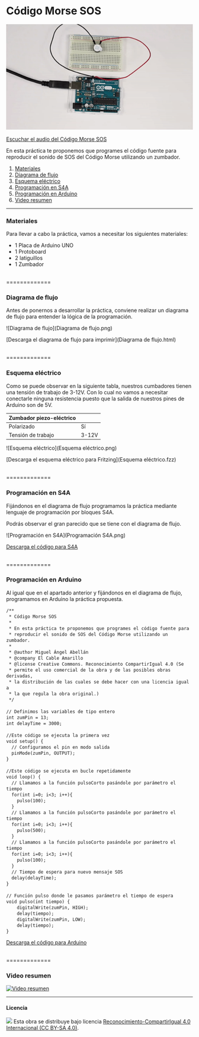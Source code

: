 # Código Morse SOS

![Animación](Animación.gif)

[Escuchar el audio del Código Morse SOS](https://upload.wikimedia.org/wikipedia/commons/f/f6/SOS_morse_code.ogg)

En esta práctica te proponemos que programes el código fuente para reproducir el sonido de SOS del Código Morse utilizando un zumbador.

1.	[Materiales](#materiales)
2.	[Diagrama de flujo](#diagrama-de-flujo)
3.	[Esquema eléctrico](#esquema-eléctrico)
4.	[Programación en S4A](#programación-en-s4a)
5.	[Programación en Arduino](#programación-en-arduino)
6.  [Video resumen](#video-resumen)



***



### Materiales

Para llevar a cabo la práctica, vamos a necesitar los siguientes materiales:
- 1 Placa de Arduino UNO
- 1 Protoboard
- 2 latiguillos
- 1 Zumbador



<br />
=============
<br />



### Diagrama de flujo

Antes de ponernos a desarrollar la práctica, conviene realizar un diagrama de flujo para entender la lógica de la programación.

![Diagrama de flujo](Diagrama de flujo.png)

[Descarga el diagrama de flujo para imprimir](Diagrama de flujo.html)



<br />
=============
<br />



### Esquema eléctrico

Como se puede observar en la siguiente tabla, nuestros cumbadores tienen una tensión de trabajo de 3-12V. Con lo cual no vamos a necesitar conectarle ninguna resistencia puesto que la salida de nuestros pines de Arduino son de 5V.

| Zumbador piezo-eléctrico         |       |
| -------------------------------- | ----- |
| Polarizado                       | Sí    |
| Tensión de trabajo               | 3-12V |


![Esquema eléctrico](Esquema eléctrico.png)

[Descarga el esquema eléctrico para Fritzing](Esquema eléctrico.fzz)



<br />
=============
<br />



### Programación en S4A

Fijándonos en el diagrama de flujo programamos la práctica mediante lenguaje de programación por bloques S4A. 

Podrás observar el gran parecido que se tiene con el diagrama de flujo.

![Programación en S4A](Programación S4A.png)

[Descarga el código para S4A](S4A.sb)



<br />
=============
<br />



### Programación en Arduino

Al igual que en el apartado anterior y fijándonos en el diagrama de flujo, programamos en Arduino la práctica propuesta.

```
/**
 * Código Morse SOS
 *
 * En esta práctica te proponemos que programes el código fuente para
 * reproducir el sonido de SOS del Código Morse utilizando un zumbador.
 *
 * @author Miguel Ángel Abellán
 * @company El Cable Amarillo
 * @license Creative Commons. Reconocimiento CompartirIgual 4.0 (Se
 * permite el uso comercial de la obra y de las posibles obras derivadas,
 * la distribución de las cuales se debe hacer con una licencia igual a
 * la que regula la obra original.)
 */

// Definimos las variables de tipo entero
int zumPin = 13;
int delayTime = 3000;

//Este código se ejecuta la primera vez
void setup() {
  // Configuramos el pin en modo salida
  pinMode(zumPin, OUTPUT);
}

//Este código se ejecuta en bucle repetidamente
void loop() {
  // Llamamos a la función pulsoCorto pasándole por parámetro el tiempo
  for(int i=0; i<3; i++){
    pulso(100);
  }
  // Llamamos a la función pulsoCorto pasándole por parámetro el tiempo
  for(int i=0; i<3; i++){
    pulso(500);
  }
  // Llamamos a la función pulsoCorto pasándole por parámetro el tiempo
  for(int i=0; i<3; i++){
    pulso(100);
  }
  // Tiempo de espera para nuevo mensaje SOS
  delay(delayTime);
}

// Función pulso donde le pasamos parámetro el tiempo de espera
void pulso(int tiempo) {
    digitalWrite(zumPin, HIGH);
    delay(tiempo);
    digitalWrite(zumPin, LOW);
    delay(tiempo);
}
```

[Descarga el código para Arduino](Arduino/Arduino.ino)



<br />
=============
<br />



### Video resumen

[![Video resumen](https://i.ytimg.com/vi_webp/_g6Fm5Ic6O4/maxresdefault.webp)](https://youtu.be/_g6Fm5Ic6O4)



***



#### Licencia

<img src="http://i.creativecommons.org/l/by-sa/4.0/88x31.png" /> Esta obra se distribuye bajo licencia [Reconocimiento-CompartirIgual 4.0 Internacional (CC BY-SA 4.0)](https://creativecommons.org/licenses/by-sa/4.0/deed.es_ES).
